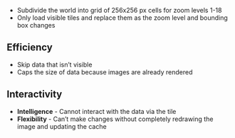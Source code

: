 * Subdivide the world into grid of 256x256 px cells for zoom levels 1-18
* Only load visible tiles and replace them as the zoom level and bounding box changes

## Efficiency
* Skip data that isn’t visible
* Caps the size of data because images are already rendered

## Interactivity
* **Intelligence** - Cannot interact with the data via the tile
* **Flexibility** - Can’t make changes without completely redrawing the image and updating the cache
